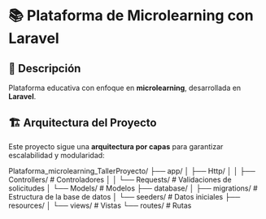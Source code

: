 # 📚 Plataforma de Microlearning con Laravel

## 📌 Descripción
Plataforma educativa con enfoque en **microlearning**, desarrollada en **Laravel**.


## 🏗️ Arquitectura del Proyecto
Este proyecto sigue una **arquitectura por capas** para garantizar escalabilidad y modularidad:



Plataforma_microlearning_TallerProyecto/
├── app/
│   ├── Http/
│   │   ├── Controllers/   # Controladores
│   │   └── Requests/      # Validaciones de solicitudes
│   └── Models/            # Modelos
├── database/
│   ├── migrations/        # Estructura de la base de datos
│   └── seeders/           # Datos iniciales
├── resources/
│   └── views/              # Vistas
└── routes/                 # Rutas
